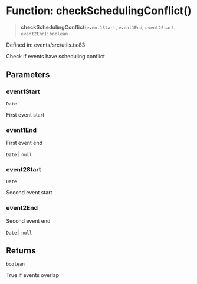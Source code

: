 # Function: checkSchedulingConflict()

> **checkSchedulingConflict**(`event1Start`, `event1End`, `event2Start`, `event2End`): `boolean`

Defined in: events/src/utils.ts:83

Check if events have scheduling conflict

## Parameters

### event1Start

`Date`

First event start

### event1End

First event end

`Date` | `null`

### event2Start

`Date`

Second event start

### event2End

Second event end

`Date` | `null`

## Returns

`boolean`

True if events overlap
